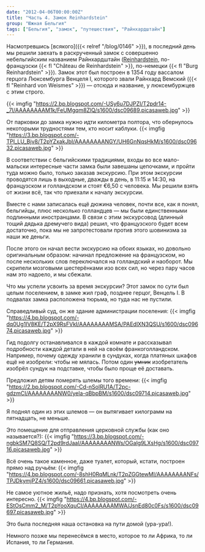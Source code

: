 ```yaml
---
date: "2012-04-06T00:00:00Z"
title: "Часть 4. Замок Reinhardstein"
group: "Южная Бельгия"
tags: ["Бельгия", "замок", "путешествия", "Райнхардштайн"]
---
```


Насмотревшись [всякого]({{< relref "/blog/0146" >}}), в последний день мы решили заехать в раскрученный замок с совершенно небельгийским названием Райнхардштайн ([Reinhardstein](http://www.reinhardstein.net/), по-французски {{< fl "Château de Reinhardstein" >}}, по-немецки {{< fl "Burg Reinhardstein" >}}). Замок этот был построен в 1354 году вассалом герцога Люксембурга Венцеля I, которого звали Райнхард Вемский ({{< fl "Reinhard von Weismes" >}}) — отсюда и название, у люксембуржцев с этим строго.

{{< imgfig "https://2.bp.blogspot.com/-USy6u7DJPZI/T2pdr14-_7I/AAAAAAAAM1k/FeUMgqm8ZlQ/s1600/dsc09689.picasaweb.jpg" >}}

<!--more-->

От парковки до замка нужно идти километра полтора, что обернулось некоторыми трудностями тем, кто носит каблуки.
{{< imgfig "https://3.bp.blogspot.com/-TPI_LU_Bjv8/T2pYZxakJbI/AAAAAAAANGY/UH6GnNqsHkM/s1600/dsc09632.picasaweb.jpg" >}}

В соответствии с бельгийскими традициями, входы во все мало-мальски интересные части замка были завешаны цепочками, и пройти туда можно было, только заказав экскурсию. При этом экскурсии проводятся лишь в выходные, дважды в день, в 11:15 и 14:30, на французском и голландском и стоят €6,50 с человека. Мы решили взять от жизни всё, так что приехали к началу экскурсии.

Вместе с нами записалась ещё дюжина человек, почти все, как я понял, бельгийцы, плюс несколько голландцев — мы были единственными подлинными иностранцами. В связи с этим экскурсовод (длинный тощий дядька дремучего вида) решил, что французского будет всем достаточно, пока мы не запротестовали против этого шовинизма за наши же деньги.

После этого он начал вести экскурсию на обоих языках, но довольно оригинальным образом: начинал предложение на французском, но после нескольких слов переключался на голландский и наоборот. Мы скрипели мозговыми шестерёнками изо всех сил, но через пару часов нам это надоело, и мы сбежали.

Что мы успели усвоить за время экскурсии? Этот замок по сути был целым поселением, в замке жил граф, позднее герцог, Венцель I. В подвалах замка расположена тюрьма, но туда нас не пустили.

Справедливый суд, он же здание администрации поселения:
{{< imgfig "https://4.bp.blogspot.com/-dq0Ug1IV8KE/T2pX9RsFVkI/AAAAAAAAMSA/PAEdlXN3QSU/s1600/dsc09674.picasaweb.jpg" >}}

Гид подолгу останавливался в каждой комнате и рассказывал подробности каждой детали в ней на своём франкоголландском. Например, почему одежду хранили в сундуках, когда платяных шкафов ещё не изобрели: чтобы не мялась. Потом один ~~умник~~ изобретатель изобрёл сундук на подставке, чтобы было проще её доставать.

Предложил детям померять шлемы того времени:
{{< imgfig "https://2.bp.blogspot.com/-Cd-nSolRU1A/T2pc-gdzmCI/AAAAAAAANW0/yela-qBbpBM/s1600/dsc09714.picasaweb.jpg" >}}

Я поднял один из этих шлемов — он вытягивает килограмм на пятнадцать, не меньше.

Это помещение для отправления церковной службы (как оно называется?):
{{< imgfig "https://3.bp.blogspot.com/-ngbkSM7Q8SQ/T2pd9rdJaaI/AAAAAAAANWs/OGalg9LXsHg/s1600/dsc09716.picasaweb.jpg" >}}

Всё очень такое каменное, даже туалет, который, кстати, построен прямо над ручьём:
{{< imgfig "https://4.bp.blogspot.com/-8shH0RqMLnk/T2pZGGtewMI/AAAAAAAANFs/TPJDkymjPZ4/s1600/dsc09661.picasaweb.jpg" >}}

Не самое уютное жильё, надо признать, хотя посмотреть очень интересно.
{{< imgfig "https://4.bp.blogspot.com/-EStOsCmm2_M/T2pYooXquCI/AAAAAAAAMWA/JsnEd80c0Fs/s1600/dsc09697.picasaweb.jpg" >}}

Это была последняя наша остановка на пути домой (ура-ура!).

Немного позже мы перенесёмся в место, которое то ли Африка, то ли Испания, то ли Германия.
